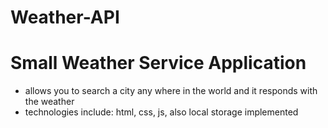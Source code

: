 # Weather-API
# Small Weather Service Application
- allows you to search a city any where in the world and it responds with the weather
- technologies include: html, css, js, also local storage implemented
